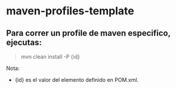 # maven-profiles-template

## Para correr un profile de maven especifico, ejecutas:

> mvn clean install -P {id}

Nota:
* {id} es el valor del elemento <id> definido en POM.xml.
